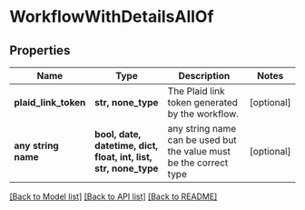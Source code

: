 # WorkflowWithDetailsAllOf


## Properties
Name | Type | Description | Notes
------------ | ------------- | ------------- | -------------
**plaid_link_token** | **str, none_type** | The Plaid link token generated by the workflow. | [optional] 
**any string name** | **bool, date, datetime, dict, float, int, list, str, none_type** | any string name can be used but the value must be the correct type | [optional]

[[Back to Model list]](../README.md#documentation-for-models) [[Back to API list]](../README.md#documentation-for-api-endpoints) [[Back to README]](../README.md)


